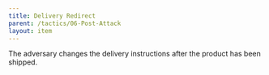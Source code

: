```yaml
---
title: Delivery Redirect
parent: /tactics/06-Post-Attack
layout: item
---
```


<p>The adversary changes the delivery instructions after the product has been shipped.</p>
